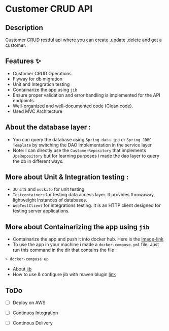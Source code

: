 # Customer CRUD API

## Description

Customer CRUD restful api where you can create ,update ,delete and get a customer.

## Features ✨

- Customer CRUD Operations
- Flyway for db migration
- Unit and Integration testing
- Containarize the app using `jib`
- Ensure proper validation and error handling is implemented for the API endpoints.
- Well-organized and well-documented code (Clean code).
- Used MVC Architecture

## About the database layer :
- You can query the database using `Spring data jpa` or `Spring JDBC Template` by switching the DAO implementation in the service layer   
-  Note: I can directly use the `CustomerRepository` that implements `JpaRepository` but for learning purposes i made the dao layer to query the db in different ways. 


## More about Unit & Integration testing :
- `JUnit5` and `mockito` for unit testing
- `Testcontainers` for testing data access layer. It provides throwaway, lightweight instances of databases.
- `WebTestClient` for integrations testing. It is an HTTP client designed for testing server applications. 

## More about Containarizing the app using `jib`
- Containarize the app and push it into docker hub. Here is the [Image-link](https://hub.docker.com/repository/docker/shaheenabdelrahman/customercrud-api/general)
- To use the app in your machine i made a `docker-compose.yml` file. Just run this command in the dir that contains the file :
```bash
> docker-compose up
```
- About  [jib](https://github.com/GoogleContainerTools/jib)
- How to use & configure jib with maven blugin [link](https://github.com/GoogleContainerTools/jib/tree/master/jib-maven-plugin)
## ToDo


- [ ] Deploy on AWS

- [ ] Continuos Integration

- [ ] Continous Delivery


